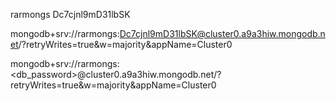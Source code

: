 rarmongs
Dc7cjnl9mD31lbSK

mongodb+srv://rarmongs:Dc7cjnl9mD31lbSK@cluster0.a9a3hiw.mongodb.net/?retryWrites=true&w=majority&appName=Cluster0

mongodb+srv://rarmongs:<db_password>@cluster0.a9a3hiw.mongodb.net/?retryWrites=true&w=majority&appName=Cluster0